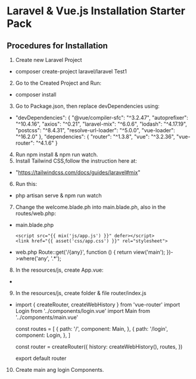# Laravel & Vue.js Installation Starter Pack

## Procedures for Installation 
1. Create new Laravel Project
-   composer create-project laravel/laravel Test1
2. Go to the Created Project and Run:
-   composer install
3. Go to Package.json, then replace devDependencies using:
-   "devDependencies": {
        "@vue/compiler-sfc": "^3.2.47",
        "autoprefixer": "^10.4.16",
        "axios": "^0.21",
        "laravel-mix": "^6.0.6",
        "lodash": "^4.17.19",
        "postcss": "^8.4.31",
        "resolve-url-loader": "^5.0.0",
        "vue-loader": "^16.2.0"
    },
    "dependencies": {
        "router": "^1.3.8",
        "vue": "^3.2.36",
        "vue-router": "^4.1.6"
    }
4. Run npm install & npm run watch.
5. Install Tailwind CSS,follow the instruction here at:
-   "https://tailwindcss.com/docs/guides/laravel#mix"
6. Run this:
-   php artisan serve & npm run watch
7. Change the welcome.blade.ph into main.blade.ph, also in the routes/web.php:
-   main.blade.php
    <!DOCTYPE html>
    <html lang="{{ str_replace('_', '-', app()->getLocale()) }}" class="scroll-smooth">
    <head>
        <!-- ... -->

        <script src="{{ mix('js/app.js') }}" defer></script>
        <link href="{{ asset('css/app.css') }}" rel="stylesheet">
    </head>
    <body>
        <div id="app">
            <router-view></router-view>
        </div>
    </body>
    </html>
-   web.php
    Route::get('/{any}', function () {
        return view('main');
    })->where('any', '.*');

8. In the resources/js, create App.vue:
-   <style>
        .sidebar:hover {
            width: 16rem;
        }

        @media only screen and (min-width: 768px) {
            .header-right {
                width: calc(100% - 16rem);
            }
        }
    </style>
    <template>
        <div>
            <router-view></router-view>
        </div>
    </template>

    <script>

    </script>
9.  In the resources/js, create folder & file router/index.js
-   import { createRouter, createWebHistory } from 'vue-router'
    import Login from '../components/login.vue'
    import Main from '../components/main.vue'

    const routes = [
    {
        path: '/',
        component: Main,
    },
    {
        path: '/login',
        component: Login,
    },
    ]

    const router = createRouter({
    history: createWebHistory(),
    routes,
    })

    export default router

10. Create main ang login Components.





	